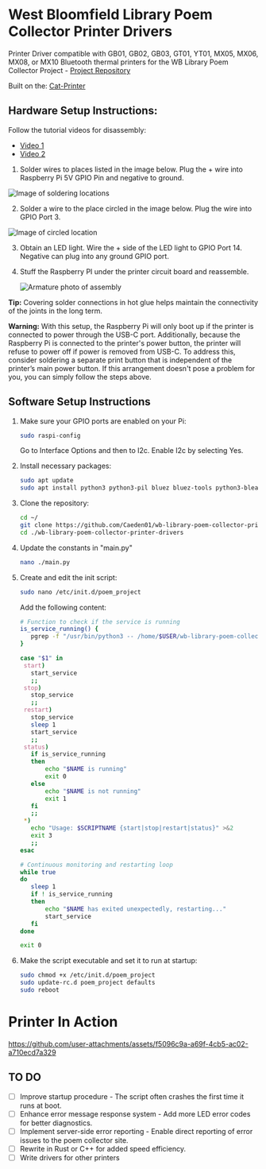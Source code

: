 # West Bloomfield Library Poem Collector Printer Drivers

Printer Driver compatible with GB01, GB02, GB03, GT01, YT01, MX05, MX06, MX08, or MX10 Bluetooth thermal printers for the WB Library Poem Collector Project - [Project Repository](https://github.com/Caeden01/West-Bloomfield-Library-Poem-Collector)

Built on the: [Cat-Printer](https://github.com/NaitLee/Cat-Printer)

## Hardware Setup Instructions:

Follow the tutorial videos for disassembly:
- [Video 1](https://www.youtube.com/watch?v=bvEZYjWYKA4)
- [Video 2](https://www.youtube.com/watch?v=4dRGZEcAp38)

1. Solder wires to places listed in the image below. Plug the + wire into Raspberry Pi 5V GPIO Pin and negative to ground.

![Image of soldering locations](https://github.com/user-attachments/assets/2ffd0a9f-59f3-4566-b947-0ddc70f2dc63)

2. Solder a wire to the place circled in the image below. Plug the wire into GPIO Port 3.

![Image of circled location](https://github.com/user-attachments/assets/ffb7413e-ea23-4426-9c5f-7e48e029d45a)

3. Obtain an LED light. Wire the + side of the LED light to GPIO Port 14. Negative can plug into any ground GPIO port.

4. Stuff the Raspberry PI under the printer circuit board and reassemble.

   ![Armature photo of assembly](https://github.com/user-attachments/assets/3afc05e9-4a82-406d-9a03-2057b6c1da55)

**Tip:** Covering solder connections in hot glue helps maintain the connectivity of the joints in the long term. 

**Warning:** With this setup, the Raspberry Pi will only boot up if the printer is connected to power through the USB-C port. Additionally, because the Raspberry Pi is connected to the printer's power button, the printer will refuse to power off if power is removed from USB-C. To address this, consider soldering a separate print button that is independent of the printer’s main power button. If this arrangement doesn't pose a problem for you, you can simply follow the steps above.

## Software Setup Instructions

1. Make sure your GPIO ports are enabled on your Pi:
    ```bash
    sudo raspi-config
    ```
   Go to Interface Options and then to I2c. Enable I2c by selecting Yes.

2. Install necessary packages:
    ```bash
    sudo apt update
    sudo apt install python3 python3-pil bluez bluez-tools python3-bleak python3-gpiozero python3-requests
    ```

3. Clone the repository:
    ```bash
    cd ~/
    git clone https://github.com/Caeden01/wb-library-poem-collector-printer-drivers
    cd ./wb-library-poem-collector-printer-drivers
    ```
4. Update the constants in "main.py"
    ```bash
    nano ./main.py
    ```
   
5. Create and edit the init script:
    ```bash
    sudo nano /etc/init.d/poem_project
    ```
    Add the following content:
    ```bash
   # Function to check if the service is running
   is_service_running() {
       pgrep -f "/usr/bin/python3 -- /home/$USER/wb-library-poem-collector-printer-drivers/main.py" >/dev/null
   }
   
   case "$1" in
     start)
       start_service
       ;;
     stop)
       stop_service
       ;;
     restart)
       stop_service
       sleep 1
       start_service
       ;;
     status)
       if is_service_running
       then
           echo "$NAME is running"
           exit 0
       else
           echo "$NAME is not running"
           exit 1
       fi
       ;;
     *)
       echo "Usage: $SCRIPTNAME {start|stop|restart|status}" >&2
       exit 3
       ;;
   esac
   
   # Continuous monitoring and restarting loop
   while true
   do
       sleep 1
       if ! is_service_running
       then
           echo "$NAME has exited unexpectedly, restarting..."
           start_service
       fi
   done
   
   exit 0
    ```

7. Make the script executable and set it to run at startup:
    ```bash
    sudo chmod +x /etc/init.d/poem_project
    sudo update-rc.d poem_project defaults
    sudo reboot
    ```

# Printer In Action

https://github.com/user-attachments/assets/f5096c9a-a69f-4cb5-ac02-a710ecd7a329

## TO DO

- [ ] Improve startup procedure - The script often crashes the first time it runs at boot.
- [ ] Enhance error message response system - Add more LED error codes for better diagnostics.
- [ ] Implement server-side error reporting - Enable direct reporting of error issues to the poem collector site.
- [ ] Rewrite in Rust or C++ for added speed efficiency. 
- [ ] Write drivers for other printers
